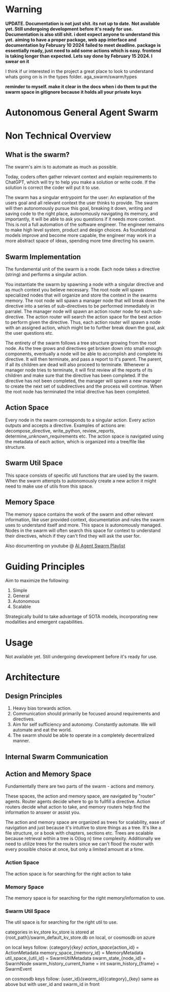 # Warning
**UPDATE. Documentation is not just shit. its not up to date.**
**Not available yet. Still undergoing development before it's ready for use.**
**Documentation is also still shit. i dont expect anyone to understand this yet.**
**aiming to have a proper package, web app interface and documentation by February 10 2024**
**failed to meet deadline. package is essentially ready, just need to add some actions which is easy. frontend is taking longer than expected. Lets say done by February 15 2024. I swear on it**

I think if ur interested in the project a great place to look to understand whats going on is in the types folder. aga_swarm/swarm/types

**reminder to myself. make it clear in the docs when i do them to put the swarm space in gitignore because it holds all your private keys**

# Autonomous General Agent Swarm
# Non Technical Overview
## What is the swarm?
The swarm's aim is to automate as much as possible. 

Today, coders often gather relevant context and explain requirements to ChatGPT, which will try to help you make a solution or write code. If the solution is correct the coder will put it to use.

The swarm has a singular entrypoint for the user: An explanation of the users goal and all relevant context the user thinks to provide. The swarm will then autonomously pursue this goal, breaking it down, writing and saving code to the right place, autonomously navigating its memory, and importantly, it will be able to ask you questions if it needs more context. This is not a full automation of the software engineer. The engineer remains to make high level system, product and design choices. As foundational models improve and become more capable, the engineer may work in a more abstract space of ideas, spending more time directing his swarm.

## Swarm Implementation
The fundamental unit of the swarm is a node. Each node takes a directive (string) and performs a singular action. 

You instantiate the swarm by spawning a node with a singular directive and as much context you believe necessary. The root node will spawn specialized nodes that will organize and store the context in the swarms memory. The root node will spawn a manager node that will break down the directive into a series of sub-directives to be performed immediately in parralel. The manager node will spawn an action router node for each sub-directive. The action router will search the action space for the best action to perform given the directive. Thus, each action router will spawn a node with an assigned action, which might be to further break down the goal, ask the user questions etc.

The entirety of the swarm follows a tree structure growing from the root node. As the tree grows and directives get broken down into small enough components, eventually a node will be able to accomplish and complete its directive. It will then terminate, and pass a report to it's parent. The parent, if all its children are dead will also proceed to terminate. Whenever a manager node tries to terminate, it will first review all the reports of its children and make sure that the directive has been completed. If the directive has not been completed, the manager will spawn a new manager to create the next set of subdirectives and the process will continue. When the root node has terminated the intial directive has been completed.

## Action Space
Every node in the swarm corresponds to a singular action. Every action outputs and accepts a directive. Examples of actions are: decompose_directive, write_python, review_reports, determine_unknown_requirements etc. The action space is navigated using the metadata of each action, which is organized into a tree/file like structure. 

## Swarm Util Space
This space consists of specific util functions that are used by the swarm. When the swarm attempts to autonomously create a new action it might need to make use of utils from this space.

## Memory Space
The memory space contains the work of the swarm and other relevant information, like user provided context, documentation and rules the swarm uses to understand itself and more. This space is autonomously managed. Nodes in the swarm will often search this space for context to understand their directives, which if they can't find they will ask the user for. 

Also documenting on youtube @ [AI Agent Swarm Playlist](https://youtube.com/playlist?list=PLO8gVow6df_Rh7DEJ10_WAdnkGnIRCh-K&si=eYdyBu7NShKckilS)


# Guiding Principles
Aim to maximize the following:
1. Simple
2. General
3. Autonomous 
4. Scalable

Strategically build to take advantage of SOTA models, incorporating new modalities and emergent capabilities.

# Usage
Not available yet. Still undergoing development before it's ready for use.

# Architecture
## Design Principles
1. Heavy bias torwards action.
2. Communication should primarily be focused around requirements and directives.
3. Aim for self sufficiency and autonomy. Constantly automate. We will automate and eat the world. 
4. The swarm should be able to operate in a completely decentralized manner. 

## Internal Swarm Communication

## Action and Memory Space
Fundamentally there are two parts of the swarm - actions and memory. 

These spaces, the action and memory space, are navigated by "router" agents. Router agents decide where to go to fullfill a directive. Action routers decide what action to take, and memory routers help find the information to answer or assist you. 

The action and memory space are organized as trees for scalability, ease of navigation and just because it's intuitive to store things as a tree. It's like a file structure, or a book with chapters, sections etc. Trees are scalable because retrieval within a tree is O(log n) time complexity. Additionally we need to utilize trees for the routers since we can't flood the router with every possible choice at once, but only a limited amount at a time.  

### Action Space
The action space is for searching for the right action to take

### Memory Space
The memory space is for searching for the right memory/information to use.

### Swarm Util Space
The util space is for searching for the right util to use. 





categories in kv_store
kv_store is stored at {root_path}/swarm_default_kv_store.db on local, or cosmosdb on azure

on local keys follow: {category}_{key}
action_space_{action_id} = ActionMetadata
memory_space_{memory_id} = MemoryMetadata
util_space_{util_id} = SwarmUtilMetadata
swarm_state_{node_id} = SwarmNode
swarm_history_current_frame = int
swarm_history_{frame} = SwarmEvent



on cosmosdb keys follow: {user_id}_{swarm_id}_{category}_{key}
same as above but with user_id and swarm_id in front

